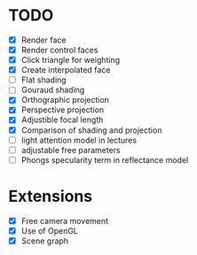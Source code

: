 # TODO 
* [X] Render face
* [X] Render control faces
* [X] Click triangle for weighting
* [X] Create interpolated face
* [ ] Flat shading
* [ ] Gouraud shading
* [X] Orthographic projection
* [X] Perspective projection
* [X] Adjustible focal length
* [X] Comparison of shading and projection
* [ ] light attention model in lectures
* [ ] adjustable free parameters
* [ ] Phongs specularity term in reflectance model

# Extensions
* [X] Free camera movement
* [X] Use of OpenGL
* [X] Scene graph
